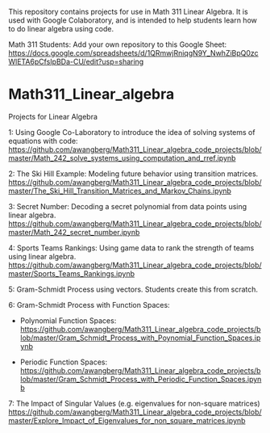 This repository contains projects for use in Math 311 Linear Algebra. It is used with Google Colaboratory, and is intended to help students learn how to do linear algebra using code.

Math 311 Students:  Add your own repository to this Google Sheet:
https://docs.google.com/spreadsheets/d/1QRmwjRniqgN9Y_NwhZiBpQ0zcWlETA6pCfsIpBDa-CU/edit?usp=sharing


# Math311_Linear_algebra
Projects for Linear Algebra

1:  Using Google Co-Laboratory to introduce the idea of solving systems of equations with code:
https://github.com/awangberg/Math311_Linear_algebra_code_projects/blob/master/Math_242_solve_systems_using_computation_and_rref.ipynb

2:  The Ski Hill Example:  Modeling future behavior using transition matrices.  
https://github.com/awangberg/Math311_Linear_algebra_code_projects/blob/master/The_Ski_Hill_Transition_Matrices_and_Markov_Chains.ipynb

3:  Secret Number:  Decoding a secret polynomial from data points using linear algebra.
https://github.com/awangberg/Math311_Linear_algebra_code_projects/blob/master/Math_242_secret_number.ipynb

4:  Sports Teams Rankings:  Using game data to rank the strength of teams using linear algebra.
https://github.com/awangberg/Math311_Linear_algebra_code_projects/blob/master/Sports_Teams_Rankings.ipynb

5:  Gram-Schmidt Process using vectors.  Students create this from scratch.

6:  Gram-Schmidt Process with Function Spaces:
  * Polynomial Function Spaces:
https://github.com/awangberg/Math311_Linear_algebra_code_projects/blob/master/Gram_Schmidt_Process_with_Poynomial_Function_Spaces.ipynb

  * Periodic Function Spaces:
https://github.com/awangberg/Math311_Linear_algebra_code_projects/blob/master/Gram_Schmidt_Process_with_Periodic_Function_Spaces.ipynb

7: The Impact of Singular Values (e.g. eigenvalues for non-square matrices)
https://github.com/awangberg/Math311_Linear_algebra_code_projects/blob/master/Explore_Impact_of_Eigenvalues_for_non_square_matrices.ipynb
